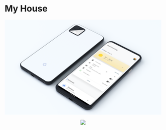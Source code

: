 # My House
![Frontend](images/ha_frontend_061920.png)
<p align="center">
  <img src="videos/ha_frontend_061920.gif">
</p>